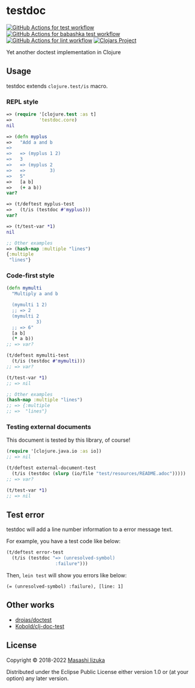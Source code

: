 # testdoc
[![GitHub Actions for test workflow](https://github.com/liquidz/testdoc/workflows/test/badge.svg)](https://github.com/liquidz/testdoc/actions?query=workflow%3Atest)
[![GitHub Actions for babashka test workflow](https://github.com/liquidz/testdoc/workflows/babashka/badge.svg)](https://github.com/liquidz/testdoc/actions?query=workflow%3Ababashka)
[![GitHub Actions for lint workflow](https://github.com/liquidz/testdoc/workflows/lint/badge.svg)](https://github.com/liquidz/testdoc/actions?query=workflow%3Alint)
[![Clojars Project](https://img.shields.io/clojars/v/com.github.liquidz/testdoc.svg)](https://clojars.org/com.github.liquidz/testdoc)

Yet another doctest implementation in Clojure

## Usage

testdoc extends `clojure.test/is` macro.

### REPL style

```clojure
=> (require '[clojure.test :as t]
=>          'testdoc.core)
nil

=> (defn myplus
=>   "Add a and b
=>
=>   => (myplus 1 2)
=>   3
=>   => (myplus 2
=>   =>         3)
=>   5"
=>   [a b]
=>   (+ a b))
var?

=> (t/deftest myplus-test
=>   (t/is (testdoc #'myplus)))
var?

=> (t/test-var *1)
nil

;; Other examples
=> (hash-map :multiple "lines")
{:multiple
 "lines"}
```

### Code-first style

```clojure
(defn mymulti
  "Multiply a and b

  (mymulti 1 2)
  ;; => 2
  (mymulti 2
           3)
  ;; => 6"
  [a b]
  (* a b))
;; => var?

(t/deftest mymulti-test
  (t/is (testdoc #'mymulti)))
;; => var?

(t/test-var *1)
;; => nil

;; Other examples
(hash-map :multiple "lines")
;; => {:multiple
;; =>  "lines"}
```

### Testing external documents

This document is tested by this library, of course!

```clojure
(require '[clojure.java.io :as io])
;; => nil

(t/deftest external-document-test
  (t/is (testdoc (slurp (io/file "test/resources/README.adoc")))))
;; => var?

(t/test-var *1)
;; => nil
```

## Test error

testdoc will add a line number information to a error message text.

For example, you have a test code like below:
```clojure
(t/deftest error-test
  (t/is (testdoc "=> (unresolved-symbol)
                  :failure")))
```

Then, `lein test` will show you errors like below:

```
(= (unresolved-symbol) :failure), [line: 1]
```

## Other works
* [drojas/doctest](https://github.com/drojas/doctest)
* [Kobold/clj-doc-test](https://github.com/Kobold/clj-doc-test/)

## License

Copyright © 2018-2022 [Masashi Iizuka](https://twitter.com/uochan)

Distributed under the Eclipse Public License either version 1.0 or (at
your option) any later version.
